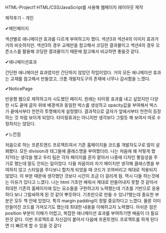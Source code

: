 HTML-Project1
HTML/CSS/JavaScript를 사용해 웹페이지 레이아웃 제작

제작후기 - 개인

✔메인페이지

섹션별로 애니메이션 효과를 다르게 부여하고자 했다.
섹션3과 섹션4의 이미지 효과가 거의 비슷하지만.
섹션3의 경우 교재만을 참고해서 코딩한 결과물이고
섹션4의 경우 오픈소스를 활용해 코딩한 결과물이기 때문에 참고해서 비교하면 좋을것 같다.

✔애니메이션효과

간단한 애니메이션 효과였지만 간단하지 않았던 작업이었다.
거의 모든 애니메이션 효과는 교재를 참고해서 만들었고, 크롬 개발자도구의 존재에 너무나 감사함을 느꼈다.

✔NoticePage

반응형 웹으로 제작하고자 시도했던 페이지.
원래는 타이핑 효과를 내고 싶었지만 다양한 시도 끝에 글자 위에 배경색과 동일한 박스를 생성하고 opacity값을 부여해서 박스가 끝에서부터 천천히 투명해지게 설정했다.
결과적으로 글자가 앞에서부터 천천히 등장하는 것 처럼 보이게 되었다. 타이핑효과는 아니지만 생각보다 그럴듯 해 보여서 따로 수정하지는 않았다.


✔느낀점

처음으로 하는 프론트엔드 프로젝트여서 기존 홈페이지들 코드를 개발자도구로 많이 살펴봤다. 모든 division과 태그들에 클래스명을 부여했더라. 나는 처음에 왜 저렇게 했지?라는 생각을 했고 우리 팀은 각자 페이지를 혼자 맡아서 나중에 디자인 통일성을 주기로 했는데 말도 안되는 일이었다. 다들 처음이라 자기 페이지만 생각해 클래스명을 부여하지 않고 스타일을 주다보니 합치게 되었을 때 코드가 꼬여버리고 제대로 적용되지 않았다. 이 부분 때문에 생각했던 것보다 시간이 조금 더 걸리게 됨. 역시 다들 하는것에는 이유가 있다고 느꼈다. 나는 html 기초만 배워서 제대로 만들어내지 못할 것 같아서 최대한 기존의 홈페이지에 있는 요소들을 구현하고자 노력했는데 기초를 기반으로 응용하다 보니 그럴싸하게 된 것 같아 뿌듯하다. 기초만으로 만들 수 있나?했는데 중요한 부분은 모두 책 안에 있었다. 특히 margin padding이 정말 중요하다고 느꼈다. 물론 이미 만들어진 코드를 가져오기도 했는데 최대한 내용을 이해하고자 노력했다. 아쉬운 점은 position 부분이 이해가 어렵고, 복잡한 애니메이션 효과를 부여하기엔 배움이 더 필요한것 같다. 이번 프로젝트로 자신감이 붙어서 다음에 프론트엔드 프로젝트를 하게 된다면 더 빠르게 할 수 있을 것 같다
